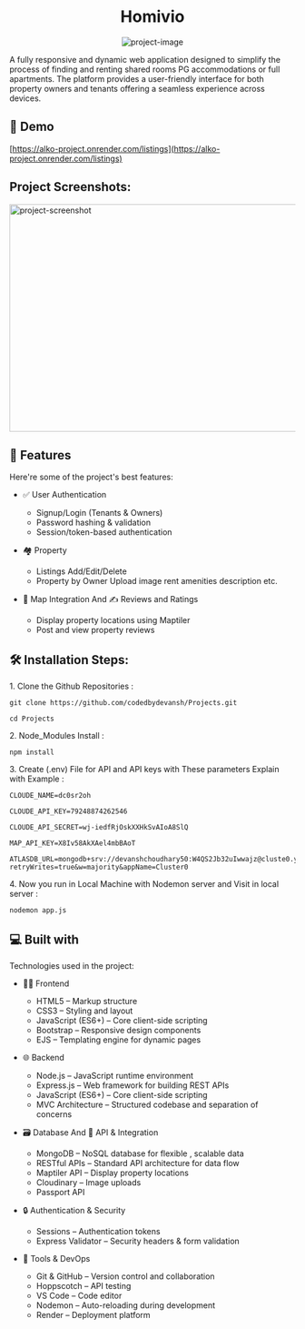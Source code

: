 <h1 align="center" id="title">Homivio</h1>

<p align="center"><img src="https://socialify.git.ci/codedbydevansh/Projects/image?font=Source+Code+Pro&amp;language=1&amp;name=1&amp;owner=1&amp;theme=Auto" alt="project-image"></p>

<p id="description">A fully responsive and dynamic web application designed to simplify the process of finding and renting shared rooms PG accommodations or full apartments. The platform provides a user-friendly interface for both property owners and tenants offering a seamless experience across devices.</p>

<h2>🚀 Demo</h2>

[https://alko-project.onrender.com/listings](https://alko-project.onrender.com/listings)

<h2>Project Screenshots:</h2>

<img src="https://snipboard.io/sdLDUZ.jpg" alt="project-screenshot" width="900" height="400/">

  
  
<h2>🧐 Features</h2>

Here're some of the project's best features:

*   ✅ User Authentication  <ul><li>Signup/Login (Tenants & Owners)</li>
                     <li>Password hashing & validation</li>
                     <li>Session/token-based authentication</li>
                 </ul>
*   🏘️ Property <ul><li>Listings Add/Edit/Delete</li>
                     <li>Property by Owner Upload image rent amenities description etc.</li>
                 </ul>
  
*   📍 Map Integration And ✍️ Reviews and Ratings  <ul><li>Display property locations using Maptiler</li>
                     <li>Post and view property reviews</li>
                 </ul>

 

<h2>🛠️ Installation Steps:</h2>

<p>1. Clone the Github Repositories :</p>

```
git clone https://github.com/codedbydevansh/Projects.git

cd Projects
```

<p>2. Node_Modules Install :</p>

```
npm install
```

<p>3. Create (.env) File for API and API keys with These parameters Explain with Example :</p>

```
CLOUDE_NAME=dc0sr2oh 

CLOUDE_API_KEY=79248874262546 

CLOUDE_API_SECRET=wj-iedfRjOskXXHkSvAIoA8SlQ 

MAP_API_KEY=X8Iv58AkXAel4mbBAoT   

ATLASDB_URL=mongodb+srv://devanshchoudhary50:W4QS2Jb32uIwwajz@cluste0.yt75ic1.mongodb.net/?retryWrites=true&w=majority&appName=Cluster0 
```

<p>4. Now you run in Local Machine with Nodemon server and Visit in local server :</p>

```
nodemon app.js
```

  
  
<h2>💻 Built with</h2>

Technologies used in the project:

*   👨‍💻 Frontend <ul><li>HTML5 – Markup structure</li>
                     <li>CSS3 – Styling and layout</li>
                     <li>JavaScript (ES6+) – Core client-side scripting</li>
                     <li>Bootstrap – Responsive design components</li>
                     <li>EJS – Templating engine for dynamic pages</li>
                 </ul>
*   🌐 Backend  <ul><li>Node.js – JavaScript runtime environment</li>
                     <li>Express.js – Web framework for building REST APIs</li>
                     <li>JavaScript (ES6+) – Core client-side scripting</li>
                     <li>MVC Architecture – Structured codebase and separation of concerns</li>
                 </ul>
                 
*   🗃️ Database And 🔗 API & Integration <ul><li>MongoDB – NoSQL database for flexible , scalable data</li>
                                                <li>RESTful APIs – Standard API architecture for data flow</li>
                                                <li>Maptiler API – Display property locations</li>
                                                <li>Cloudinary – Image uploads</li>
                                                <li>Passport API</li>
                                            </ul> 
*   🔒 Authentication & Security  <ul><li>Sessions – Authentication tokens</li>
                                                <li>Express Validator – Security headers & form validation</li>
                                            </ul>  
*   🧪 Tools & DevOps  <ul><li>Git & GitHub – Version control and collaboration</li>
                     <li>Hoppscotch – API testing</li>
                     <li>VS Code – Code editor</li>
                     <li>Nodemon – Auto-reloading during development</li>
                     <li>Render – Deployment platform</li>
                 </ul>